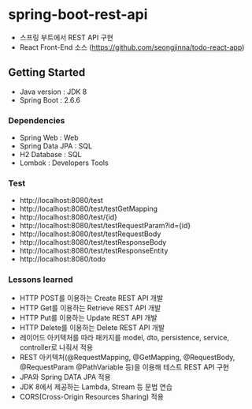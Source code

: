 # spring-boot-rest-api
- 스프링 부트에서 REST API 구현
- React Front-End 소스
  (https://github.com/seongjinna/todo-react-app)

## Getting Started
- Java version : JDK 8
- Spring Boot : 2.6.6

### Dependencies
- Spring Web : Web
- Spring Data JPA : SQL
- H2 Database : SQL
- Lombok : Developers Tools

### Test
- http://localhost:8080/test
- http://localhost:8080/test/testGetMapping
- http://localhost:8080/test/{id}
- http://localhost:8080/test/testRequestParam?id={id}
- http://localhost:8080/test/testRequestBody
- http://localhost:8080/test/testResponseBody
- http://localhost:8080/test/testResponseEntity
- http://localhost:8080/todo

### Lessons learned
- HTTP POST를 이용하는 Create REST API 개발
- HTTP Get를 이용하는 Retrieve REST API 개발
- HTTP Put를 이용하는 Update REST API 개발
- HTTP Delete를 이용하는 Delete REST API 개발
- 레이어드 아키텍처를 따라 패키지를 model, dto, persistence, service, controller로 나줘서 적용
- REST 아키텍처(@RequestMapping, @GetMapping, @RequestBody, @RequestParam @PathVariable 등)을 이용해 테스트 REST API 구현
- JPA와 Spring DATA JPA 적용
- JDK 8에서 제공하는 Lambda, Stream 등 문법 연습
- CORS(Cross-Origin Resources Sharing) 적용
